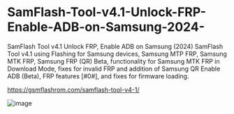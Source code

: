 # SamFlash-Tool-v4.1-Unlock-FRP-Enable-ADB-on-Samsung-2024-
SamFlash Tool v4.1 Unlock FRP, Enable ADB on Samsung (2024)
SamFlash Tool v4.1 using Flashing for Samsung devices, Samsung MTP FRP, Samsung MTK FRP, Samsung FRP (QR) Beta, functionality for Samsung MTK FRP in Download Mode, fixes for invalid FRP and addition of Samsung QR Enable ADB (Beta), FRP features [#0#], and fixes for firmware loading.

https://gsmflashrom.com/samflash-tool-v4-1/

![image](https://github.com/gsmflashromcom/SamFlash-Tool-v4.1-Unlock-FRP-Enable-ADB-on-Samsung-2024-/assets/169605712/f325f926-9910-4d41-b5e0-61954cb8a9e9)
